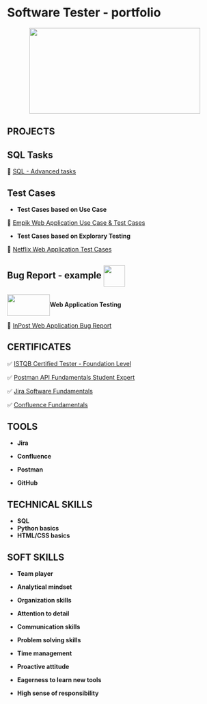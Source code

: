 # Software Tester - portfolio
<p align="center" </p>
<img src="https://github.com/acelmer/portfolio/assets/145276189/feea1f7b-ccf1-40bd-adc8-f4543a76d993" width="400" height="200">
</p>

## PROJECTS
## SQL Tasks
:white_square_button: [SQL - Advanced tasks](SQL.md)

## Test Cases
- **Test Cases based on Use Case**
  
:white_square_button: [Empik Web Application Use Case & Test Cases](https://docs.google.com/spreadsheets/d/1AN7z1e0Ny1tuo1sXdqqQgidv9GixtXoH/edit?usp=sharing&ouid=109747489750522179465&rtpof=true&sd=true) 

- **Test Cases based on Explorary Testing**
  
:white_square_button: [Netflix Web Application Test Cases](https://docs.google.com/spreadsheets/d/17psA1ZYsGVYgK4_7y0Cx8vZgoUuNNylW/edit?usp=sharing&ouid=109747489750522179465&rtpof=true&sd=true)

## Bug Report - example <img src="https://github.com/acelmer/portfolio/assets/145276189/1b69f685-d055-4a1c-8165-b4fabff6a441" align="center" width="50" height="50">
<img src="https://github.com/acelmer/portfolio/assets/145276189/eeaf36d8-982f-480b-84d0-edc1ea4d4b85" align="center" width="100" height="50">**Web Application Testing**

:white_square_button: [InPost Web Application Bug Report](https://docs.google.com/spreadsheets/d/1XV4nUL59xOcEjUJ4TvtGdAf3-VCu9XNG/edit?usp=sharing&ouid=109747489750522179465&rtpof=true&sd=true) 


## CERTIFICATES
:white_check_mark: [ISTQB Certified Tester - Foundation Level](https://drive.google.com/file/d/1LxLEEnz1NkOetT5S5jszJUaeEq8PilnG/view?usp=drive_link)

:white_check_mark: [Postman API Fundamentals Student Expert](https://drive.google.com/file/d/1zcR4zhPTtEmgdxzC-ZyQsk5D5v0dnw9d/view?usp=drive_link)

:white_check_mark: [Jira Software Fundamentals](https://university.atlassian.com/student/award/P43BSbv88LpUbwXEpJZB1Xfk)

:white_check_mark: [Confluence Fundamentals](https://university.atlassian.com/student/award/qrDA5NcHd6SYEDesCZcJVetP)

## TOOLS
- **Jira**

- **Confluence**

- **Postman**

- **GitHub**

## TECHNICAL SKILLS

- **SQL**
- **Python basics**
- **HTML/CSS basics**

## SOFT SKILLS
- **Team player**
  
- **Analytical mindset**
  
- **Organization skills**

- **Attention to detail**
  
- **Communication skills**

- **Problem solving skills**

- **Time management**

- **Proactive attitude**

- **Eagerness to learn new tools**

- **High sense of responsibility**
